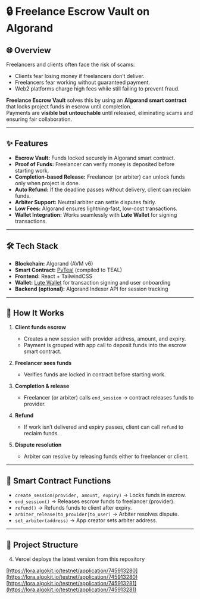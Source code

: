 # 🔒 Freelance Escrow Vault on Algorand

## 🌐 Overview
Freelancers and clients often face the risk of scams:
- Clients fear losing money if freelancers don’t deliver.
- Freelancers fear working without guaranteed payment.
- Web2 platforms charge high fees while still failing to prevent fraud.

**Freelance Escrow Vault** solves this by using an **Algorand smart contract** that locks project funds in escrow until completion.  
Payments are **visible but untouchable** until released, eliminating scams and ensuring fair collaboration.

---

## ✨ Features
- **Escrow Vault:** Funds locked securely in Algorand smart contract.  
- **Proof of Funds:** Freelancer can verify money is deposited before starting work.  
- **Completion-based Release:** Freelancer (or arbiter) can unlock funds only when project is done.  
- **Auto Refund:** If the deadline passes without delivery, client can reclaim funds.  
- **Arbiter Support:** Neutral arbiter can settle disputes fairly.  
- **Low Fees:** Algorand ensures lightning-fast, low-cost transactions.  
- **Wallet Integration:** Works seamlessly with **Lute Wallet** for signing transactions.  

---

## 🛠 Tech Stack
- **Blockchain:** Algorand (AVM v6)  
- **Smart Contract:** [PyTeal](https://pyteal.readthedocs.io/) (compiled to TEAL)  
- **Frontend:** React + TailwindCSS  
- **Wallet:** [Lute Wallet](https://lute.algo.xyz/) for transaction signing and user onboarding  
- **Backend (optional):** Algorand Indexer API for session tracking  

---

## 🚀 How It Works
1. **Client funds escrow**
   - Creates a new session with provider address, amount, and expiry.  
   - Payment is grouped with app call to deposit funds into the escrow smart contract.  

2. **Freelancer sees funds**
   - Verifies funds are locked in contract before starting work.  

3. **Completion & release**
   - Freelancer (or arbiter) calls `end_session` → contract releases funds to provider.  

4. **Refund**
   - If work isn’t delivered and expiry passes, client can call `refund` to reclaim funds.  

5. **Dispute resolution**
   - Arbiter can resolve by releasing funds either to freelancer or client.  

---

## 📜 Smart Contract Functions
- `create_session(provider, amount, expiry)` → Locks funds in escrow.  
- `end_session()` → Releases escrow funds to freelancer (provider).  
- `refund()` → Refunds funds to client after expiry.  
- `arbiter_release(to_provider|to_user)` → Arbiter resolves dispute.  
- `set_arbiter(address)` → App creator sets arbiter address.  

---

## 📂 Project Structure

4. Vercel deploys the latest version from this repository


[https://lora.algokit.io/testnet/application/745913280](https://lora.algokit.io/testnet/application/745913280)
[https://lora.algokit.io/testnet/application/745913281](https://lora.algokit.io/testnet/application/745913281)
